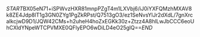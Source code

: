 $START$BX05eN71+iSPWvzHXR81mnpPZgT4m1LXVbj6/iJ0iYXFQMzhMXAV8k8ZE4Jdp8lT1g3GN0ZYg1PgZkRPst/Q7513gO3/ez1SeNvsYlJr2dXdL/7gnXrcaIkcjwD9D1/JQW42CMs+h2uheH4hoZxEGKk30z+Ztzz4A8hlLwJbCCC6eoUhCXldYNpeWTCPVMXE0QFlyEPO6wDiLD4eO25glQ==$END$